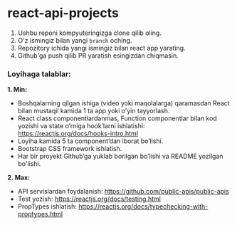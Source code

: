 # react-api-projects

1. Ushbu reponi kompyuteringizga clone qilib oling.
2. O'z ismingiz bilan yangi `branch` oching.
3. Repozitory ichida yangi ismingiz bilan react app yarating.
4. Github'ga push qilib PR yaratish esingizdan chiqmasin.

### Loyihaga talablar:

**1. Min:**

- Boshqalarning qilgan ishiga (video yoki maqolalarga) qaramasdan React bilan mustaqil kamida 1 ta app yoki o’yin tayyorlash.
- React class componentlardanmas, Function componentlar bilan kod yozishi va state o’rniga hook’larni ishlatishi: https://reactjs.org/docs/hooks-intro.html
- Loyiha kamida 5 ta component’dan iborat bo’lishi.
- Bootstrap CSS framework ishlatish.
- Har bir proyekt Github’ga yuklab borilgan bo’lishi va README yozilgan bo'lishi.

**2. Max:**

- API servislardan foydalanish: https://github.com/public-apis/public-apis
- Test yozish: https://reactjs.org/docs/testing.html
- PropTypes ishlatish: https://reactjs.org/docs/typechecking-with-proptypes.html
